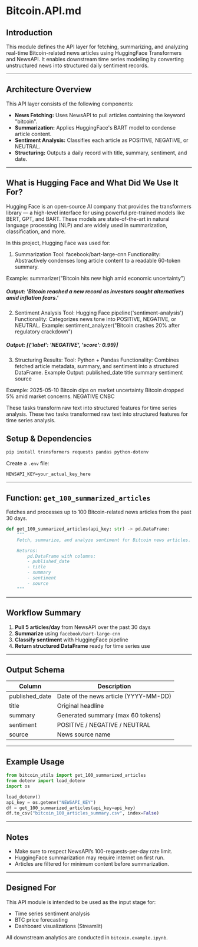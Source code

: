 # Bitcoin.API.md

## Introduction

This module defines the API layer for fetching, summarizing, and analyzing real-time Bitcoin-related news articles using HuggingFace Transformers and NewsAPI. It enables downstream time series modeling by converting unstructured news into structured daily sentiment records.

---

## Architecture Overview

This API layer consists of the following components:

* **News Fetching:** Uses NewsAPI to pull articles containing the keyword "bitcoin".
* **Summarization:** Applies HuggingFace's BART model to condense article content.
* **Sentiment Analysis:** Classifies each article as POSITIVE, NEGATIVE, or NEUTRAL.
* **Structuring:** Outputs a daily record with title, summary, sentiment, and date.

---
## What is Hugging Face and What Did We Use It For?

Hugging Face is an open-source AI company that provides the transformers library — a high-level interface for using powerful pre-trained models like BERT, GPT, and BART. These models are state-of-the-art in natural language processing (NLP) and are widely used in summarization, classification, and more.

 In this project, Hugging Face was used for:

1. Summarization
Tool: facebook/bart-large-cnn
Functionality: Abstractively condenses long article content to a readable 60-token summary.

Example:
summarizer("Bitcoin hits new high amid economic uncertainty")
##### Output: 'Bitcoin reached a new record as investors sought alternatives amid inflation fears.'

2. Sentiment Analysis
Tool: Hugging Face pipeline('sentiment-analysis')
Functionality: Categorizes news tone into POSITIVE, NEGATIVE, or NEUTRAL.
Example:
sentiment_analyzer("Bitcoin crashes 20% after regulatory crackdown")
##### Output: [{'label': 'NEGATIVE', 'score': 0.99}]

3. Structuring Results:
Tool: Python + Pandas
Functionality: Combines fetched article metadata, summary, and sentiment into a structured DataFrame.
Example Output:
published_date
title
summary
sentiment
source

Example:
2025-05-10
Bitcoin dips on market uncertainty
Bitcoin dropped 5% amid market concerns.
NEGATIVE
CNBC

These tasks transform raw text into structured features for time series analysis.
These two tasks transformed raw text into structured features for time series analysis.

## Setup & Dependencies

```bash
pip install transformers requests pandas python-dotenv
```

Create a `.env` file:

```
NEWSAPI_KEY=your_actual_key_here
```

---

## Function: `get_100_summarized_articles`

Fetches and processes up to 100 Bitcoin-related news articles from the past 30 days.

```python
def get_100_summarized_articles(api_key: str) -> pd.DataFrame:
    """
    Fetch, summarize, and analyze sentiment for Bitcoin news articles.

    Returns:
        pd.DataFrame with columns:
        - published_date
        - title
        - summary
        - sentiment
        - source
    """
```

---

## Workflow Summary

1. **Pull 5 articles/day** from NewsAPI over the past 30 days
2. **Summarize** using `facebook/bart-large-cnn`
3. **Classify sentiment** with HuggingFace pipeline
4. **Return structured DataFrame** ready for time series use

---

## Output Schema

| Column          | Description                           |
| --------------- | ------------------------------------- |
| published\_date | Date of the news article (YYYY-MM-DD) |
| title           | Original headline                     |
| summary         | Generated summary (max 60 tokens)     |
| sentiment       | POSITIVE / NEGATIVE / NEUTRAL         |
| source          | News source name                      |

---

## Example Usage

```python
from bitcoin_utils import get_100_summarized_articles
from dotenv import load_dotenv
import os

load_dotenv()
api_key = os.getenv("NEWSAPI_KEY")
df = get_100_summarized_articles(api_key=api_key)
df.to_csv("bitcoin_100_articles_summary.csv", index=False)
```

---

## Notes

* Make sure to respect NewsAPI’s 100-requests-per-day rate limit.
* HuggingFace summarization may require internet on first run.
* Articles are filtered for minimum content before summarization.

---

## Designed For

This API module is intended to be used as the input stage for:

* Time series sentiment analysis
* BTC price forecasting
* Dashboard visualizations (Streamlit)

All downstream analytics are conducted in `bitcoin.example.ipynb`.

